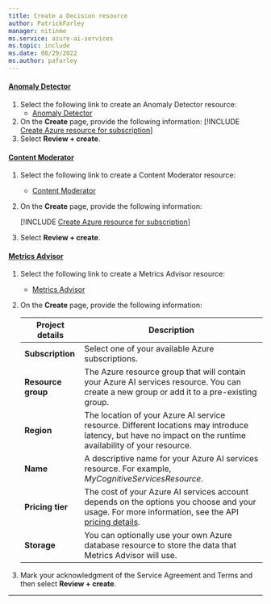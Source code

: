 ```yaml
---
title: Create a Decision resource
author: PatrickFarley
manager: nitinme
ms.service: azure-ai-services
ms.topic: include
ms.date: 08/29/2022
ms.author: pafarley
---
```


#### [Anomaly Detector](#tab/anomaly-detector)

1. Select the following link to create an Anomaly Detector resource:
   - [Anomaly Detector](https://portal.azure.com/#create/Microsoft.CognitiveServicesAnomalyDetector)
1. On the **Create** page, provide the following information:
   [!INCLUDE [Create Azure resource for subscription](./cognitive-resource-project-details.md)]
1. Select **Review + create**.

#### [Content Moderator](#tab/content-moderator)

1. Select the following link to create a Content Moderator resource:
   - [Content Moderator](https://portal.azure.com/#create/Microsoft.CognitiveServicesContentModerator)
1. On the **Create** page, provide the following information:

   [!INCLUDE [Create Azure resource for subscription](./cognitive-resource-project-details.md)]
1. Select **Review + create**.

#### [Metrics Advisor](#tab/metrics-advisor)

1. Select the following link to create a Metrics Advisor resource:
   - [Metrics Advisor](https://portal.azure.com/#create/Microsoft.CognitiveServicesMetricsAdvisor)
1. On the **Create** page, provide the following information:

   |Project details| Description   |
   |--|--|
   | **Subscription** | Select one of your available Azure subscriptions. |
   | **Resource group** | The Azure resource group that will contain your Azure AI services resource. You can create a new group or add it to a pre-existing group. |
   | **Region** | The location of your Azure AI service resource. Different locations may introduce latency, but have no impact on the runtime availability of your resource. |
   | **Name** | A descriptive name for your Azure AI services resource. For example, *MyCognitiveServicesResource*. |
   | **Pricing tier** | The cost of your Azure AI services account depends on the options you choose and your usage. For more information, see the API [pricing details](../../custom-vision-service/limits-and-quotas.md).|
   | **Storage** | You can optionally use your own Azure database resource to store the data that Metrics Advisor will use.
1. Mark your acknowledgment of the Service Agreement and Terms and then select **Review + create**.

---
